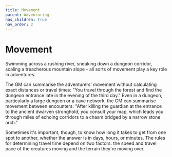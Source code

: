 ```yaml
---
title: Movement
parent: Adventuring
has_children: true
nav_order: 2
---
```


# Movement
Swimming across a rushing river, sneaking down a dungeon corridor, scaling a treacherous mountain slope - all sorts of movement play a key role in adventures.

The GM can summarise the adventurers' movement without calculating exact distances or travel times: "You travel through the forest and find the dungeon entrance late in the evening of the third day." Even in a dungeon, particularly a large dungeon or a cave network, the GM can summarise movement between encounters: "After killing the guardian at the entrance to the ancient dwarven stronghold, you consult your map, which leads you through miles of echoing corridors to a chasm bridged by a narrow stone arch."

Sometimes it's important, though, to know how long it takes to get from one spot to another, whether the answer is in days, hours, or minutes. The rules for determining travel time depend on two factors: the speed and travel pace of the creatures moving and the
terrain they're moving over.
